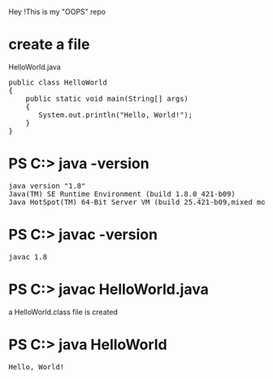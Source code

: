 Hey !This is my "OOPS" repo <p>
<h1>create a file </h1>
<p>HelloWorld.java</p>
<pre>
public class HelloWorld 
{
    public static void main(String[] args)
    {
       System.out.println("Hello, World!");
    }
}
</pre>
<h1>PS C:> java -version</h1>
<pre>
java version "1.8"
Java(TM) SE Runtime Environment (build 1.8.0_421-b09)
Java HotSpot(TM) 64-Bit Server VM (build 25.421-b09,mixed mode)
</pre>
<h1>PS C:> javac -version</h1>
<pre>
javac 1.8
</pre>
<h1>PS C:> javac HelloWorld.java</h1>
<p>a HelloWorld.class file is created</p>
<h1>PS C:> java HelloWorld</h1>
<pre>
Hello, World!
</pre>